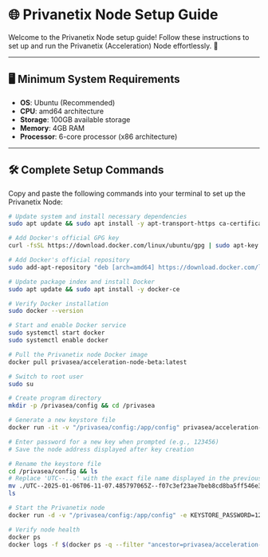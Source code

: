 # 🌐 Privanetix Node Setup Guide

Welcome to the Privanetix Node setup guide! Follow these instructions to set up and run the Privanetix (Acceleration) Node effortlessly. 🚀

---

## 🖥️ Minimum System Requirements

- **OS**: Ubuntu (Recommended)
- **CPU**: amd64 architecture
- **Storage**: 100GB available storage
- **Memory**: 4GB RAM
- **Processor**: 6-core processor (x86 architecture)

---

## 🛠️ Complete Setup Commands  

Copy and paste the following commands into your terminal to set up the Privanetix Node:  

```bash
# Update system and install necessary dependencies
sudo apt update && sudo apt install -y apt-transport-https ca-certificates curl software-properties-common

# Add Docker's official GPG key
curl -fsSL https://download.docker.com/linux/ubuntu/gpg | sudo apt-key add -

# Add Docker's official repository
sudo add-apt-repository "deb [arch=amd64] https://download.docker.com/linux/ubuntu $(lsb_release -cs) stable"

# Update package index and install Docker
sudo apt update && sudo apt install -y docker-ce

# Verify Docker installation
sudo docker --version

# Start and enable Docker service
sudo systemctl start docker
sudo systemctl enable docker

# Pull the Privanetix node Docker image
docker pull privasea/acceleration-node-beta:latest

# Switch to root user
sudo su

# Create program directory
mkdir -p /privasea/config && cd /privasea

# Generate a new keystore file
docker run -it -v "/privasea/config:/app/config" privasea/acceleration-node-beta:latest ./node-calc new_keystore

# Enter password for a new key when prompted (e.g., 123456)
# Save the node address displayed after key creation

# Rename the keystore file
cd /privasea/config && ls
# Replace 'UTC--...' with the exact file name displayed in the previous step
mv ./UTC--2025-01-06T06-11-07.485797065Z--f07c3ef23ae7beb8cd8ba5ff546e35fd4b332b34 ./wallet_keystore
ls

# Start the Privanetix node
docker run -d -v "/privasea/config:/app/config" -e KEYSTORE_PASSWORD=123456 privasea/acceleration-node-beta:latest

# Verify node health
docker ps
docker logs -f $(docker ps -q --filter "ancestor=privasea/acceleration-node-beta:latest")
